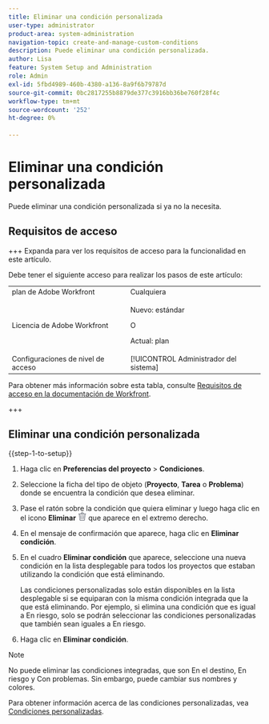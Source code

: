 ```yaml
---
title: Eliminar una condición personalizada
user-type: administrator
product-area: system-administration
navigation-topic: create-and-manage-custom-conditions
description: Puede eliminar una condición personalizada.
author: Lisa
feature: System Setup and Administration
role: Admin
exl-id: 5fbd4989-460b-4380-a136-8a9f6b79787d
source-git-commit: 0bc2817255b8879de377c3916bb36be760f28f4c
workflow-type: tm+mt
source-wordcount: '252'
ht-degree: 0%

---
```


# Eliminar una condición personalizada

Puede eliminar una condición personalizada si ya no la necesita.

## Requisitos de acceso

+++ Expanda para ver los requisitos de acceso para la funcionalidad en este artículo.

Debe tener el siguiente acceso para realizar los pasos de este artículo:

<table style="table-layout:auto"> 
 <col> 
 <col> 
 <tbody> 
  <tr> 
   <td role="rowheader">plan de Adobe Workfront</td> 
   <td>Cualquiera</td> 
  </tr> 
  <tr> 
  <tr> 
   <td role="rowheader">Licencia de Adobe Workfront</td> 
   <td><p>Nuevo: estándar</p>
       <p>O</p>
       <p>Actual: plan</p></td>
  </tr> 
  </tr> 
  <tr> 
   <td role="rowheader">Configuraciones de nivel de acceso</td> 
   <td>[!UICONTROL Administrador del sistema]</td>
  </tr> 
 </tbody> 
</table>

Para obtener más información sobre esta tabla, consulte [Requisitos de acceso en la documentación de Workfront](/help/quicksilver/administration-and-setup/add-users/access-levels-and-object-permissions/access-level-requirements-in-documentation.md).

+++

## Eliminar una condición personalizada

{{step-1-to-setup}}

1. Haga clic en **Preferencias del proyecto** > **Condiciones**.

   <!--
   <span data-mc-conditions="QuicksilverOrClassic.Draft mode">Make sure it's this way also in QS</span>
   -->

1. Seleccione la ficha del tipo de objeto (**Proyecto**, **Tarea** o **Problema**) donde se encuentra la condición que desea eliminar.

1. Pase el ratón sobre la condición que quiera eliminar y luego haga clic en el icono **Eliminar** ![](assets/delete.png) que aparece en el extremo derecho.
1. En el mensaje de confirmación que aparece, haga clic en **Eliminar condición**.

1. En el cuadro **Eliminar condición** que aparece, seleccione una nueva condición en la lista desplegable para todos los proyectos que estaban utilizando la condición que está eliminando.

   Las condiciones personalizadas solo están disponibles en la lista desplegable si se equiparan con la misma condición integrada que la que está eliminando. Por ejemplo, si elimina una condición que es igual a En riesgo, solo se podrán seleccionar las condiciones personalizadas que también sean iguales a En riesgo.

1. Haga clic en **Eliminar condición**.

>[!NOTE]
>
>No puede eliminar las condiciones integradas, que son En el destino, En riesgo y Con problemas. Sin embargo, puede cambiar sus nombres y colores.

Para obtener información acerca de las condiciones personalizadas, vea [Condiciones personalizadas](../../../administration-and-setup/customize-workfront/create-manage-custom-conditions/custom-conditions.md).
